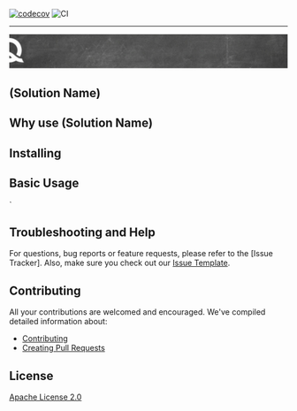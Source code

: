 [![codecov](https://codecov.io/gh/ddovbii/colony-cli/branch/master/graph/badge.svg?token=HC27IG7713)](https://codecov.io/gh/ddovbii/colony-cli)
![CI](https://github.com/ddovbii/colony-cli/workflows/CI/badge.svg?branch=master)

---

![quali](quali.png)

## (Solution Name)



## Why use (Solution Name)



## Installing


## Basic Usage

`

## Troubleshooting and Help

For questions, bug reports or feature requests, please refer to the [Issue Tracker]. Also, make sure you check out our [Issue Template](.github/issue_template.md).

## Contributing


All your contributions are welcomed and encouraged. We've compiled detailed information about:

* [Contributing](.github/contributing.md)
* [Creating Pull Requests](.github/pull_request_template.md)


## License
[Apache License 2.0](https://github.com/QualiSystems/shellfoundry/blob/master/LICENSE)
